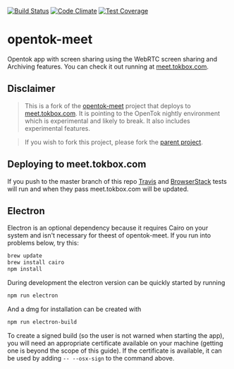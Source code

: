 [![Build Status](https://travis-ci.org/opentok/opentok-meet.svg?branch=master)](https://travis-ci.org/opentok/opentok-meet)
[![Code Climate](https://codeclimate.com/github/opentok/opentok-meet/badges/gpa.svg)](https://codeclimate.com/github/opentok/opentok-meet)
[![Test Coverage](https://codeclimate.com/github/opentok/opentok-meet/badges/coverage.svg)](https://codeclimate.com/github/opentok/opentok-meet/coverage)

opentok-meet
===============

Opentok app with screen sharing using the WebRTC screen sharing and Archiving features. You can check it out running at [meet.tokbox.com](https://meet.tokbox.com).

## Disclaimer


>This is a fork of the [opentok-meet](https://github.com/aullman/opentok-meet) project that deploys to [meet.tokbox.com](https://meet.tokbox.com). It is pointing to the OpenTok nightly environment which is experimental and likely to break. It also includes experimental features.

>If you wish to fork this project, please fork the [parent project](https://github.com/aullman/opentok-meet).

## Deploying to meet.tokbox.com

If you push to the master branch of this repo [Travis](https://travis-ci.org/opentok/opentok-meet) and [BrowserStack](https://browserstack.com/automate) tests will run and when they pass meet.tokbox.com will be updated.

## Electron

Electron is an optional dependency because it requires Cairo on your system and isn't necessary for theest of opentok-meet. If you run into problems below, try this:

```sh
brew update
brew install cairo
npm install
```

During development the electron version can be quickly started by running

```sh
npm run electron
```

And a dmg for installation can be created with

```sh
npm run electron-build
```

To create a signed build (so the user is not warned when starting the app), you will need an appropriate certificate available on your machine (getting one is beyond the scope of this guide). If the certificate is available, it can be used by adding `-- --osx-sign` to the command above.
